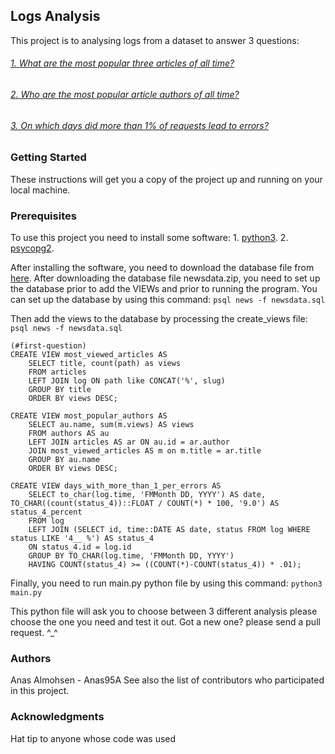 ## Logs Analysis
This project is to analysing logs from a dataset to answer 3 questions:
###### [1. What are the most popular three articles of all time?](#first-question)
###### [2. Who are the most popular article authors of all time?](#first-question)
###### [3. On which days did more than 1% of requests lead to errors?](#first-question)

### Getting Started
These instructions will get you a copy of the project up and running on your local machine.

### Prerequisites
To use this project you need to install some software:
    1. [python3](https://www.python.org/downloads/).
    2. [psycopg2](http://initd.org/psycopg/download/).

After installing the software, you need to download the database file from [here](https://d17h27t6h515a5.cloudfront.net/topher/2016/August/57b5f748_newsdata/newsdata.zip).
After downloading the database file newsdata.zip, you need to set up the database prior to
add the VIEWs and prior to running the program. You can set up the database by using this command:
`psql news -f newsdata.sql`

Then add the views to the database by processing the create_views file:
`psql news -f newsdata.sql`

    (#first-question)
    CREATE VIEW most_viewed_articles AS
        SELECT title, count(path) as views 
        FROM articles 
        LEFT JOIN log ON path like CONCAT('%', slug) 
        GROUP BY title 
        ORDER BY views DESC;

    CREATE VIEW most_popular_authors AS
        SELECT au.name, sum(m.views) AS views 
        FROM authors AS au 
        LEFT JOIN articles AS ar ON au.id = ar.author 
        JOIN most_viewed_articles AS m on m.title = ar.title 
        GROUP BY au.name 
        ORDER BY views DESC;

    CREATE VIEW days_with_more_than_1_per_errors AS
        SELECT to_char(log.time, 'FMMonth DD, YYYY') AS date, TO_CHAR((count(status_4))::FLOAT / COUNT(*) * 100, '9.0') AS status_4_percent 
        FROM log 
        LEFT JOIN (SELECT id, time::DATE AS date, status FROM log WHERE status LIKE '4__ %') AS status_4
        ON status_4.id = log.id
        GROUP BY TO_CHAR(log.time, 'FMMonth DD, YYYY')
        HAVING COUNT(status_4) >= ((COUNT(*)-COUNT(status_4)) * .01);
        
Finally, you need to run main.py python file by using this command:
`python3 main.py`

This python file will ask you to choose between 3 different analysis please choose the one you need and test it out. Got a new one? please send a pull request. ^_^

### Authors
Anas Almohsen - Anas95A
See also the list of contributors who participated in this project.

### Acknowledgments
Hat tip to anyone whose code was used
